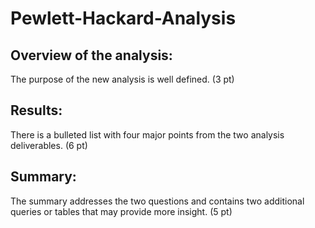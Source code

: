 # Pewlett-Hackard-Analysis

## Overview of the analysis:

The purpose of the new analysis is well defined. (3 pt)

## Results:

There is a bulleted list with four major points from the two analysis deliverables. (6 pt)

## Summary:

The summary addresses the two questions and contains two additional queries or tables that may provide more insight. (5 pt)
